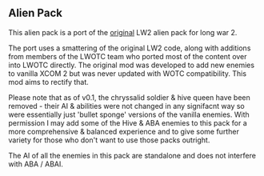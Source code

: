 ## Alien Pack
This alien pack is a port of the
[original](https://steamcommunity.com/sharedfiles/filedetails/?id=577474474)
LW2 alien pack for long war 2. 

The port uses a smattering of the original LW2 code, along with additions from members of the LWOTC team who ported most of the content over into LWOTC directly. The original mod was developed to add new enemies to vanilla XCOM 2 but was never updated with WOTC compatibility. This mod aims to rectify that.

Please note that as of v0.1, the chryssalid soldier & hive queen have been removed - their AI & abilities were not changed in any signifacnt way so were essentially just 'bullet sponge' versions of the vanilla enemies. With permission I may add some of the Hive & ABA enemies to this pack for a more comprehensive & balanced experience and to give some further variety for those who don't want to use those packs outright.

The AI of all the enemies in this pack are standalone and does not interfere with ABA / ABAI.

